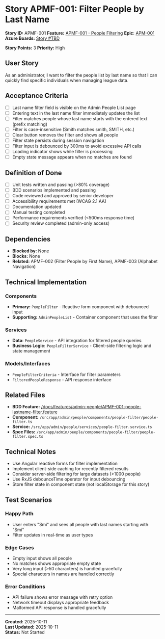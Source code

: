 # Story APMF-001: Filter People by Last Name

**Story ID:** APMF-001
**Feature:** [APMF-001 - People Filtering](../features/admin-people/APMF-001-people-filtering.md)
**Epic:** [APM-001](../epics/APM-001-admin-people-management.md)
**Azure Boards:** [Story #TBD](https://dev.azure.com/rsalit1516/Hoops/_workitems/edit/TBD)

**Story Points:** 3
**Priority:** High

## User Story
As an administrator, I want to filter the people list by last name so that I can quickly find specific individuals when managing league data.

## Acceptance Criteria
- [ ] Last name filter field is visible on the Admin People List page
- [ ] Entering text in the last name filter immediately updates the list
- [ ] Filter matches people whose last name starts with the entered text (prefix matching)
- [ ] Filter is case-insensitive (Smith matches smith, SMITH, etc.)
- [ ] Clear button removes the filter and shows all people
- [ ] Filter state persists during session navigation
- [ ] Filter input is debounced by 300ms to avoid excessive API calls
- [ ] Loading indicator shows while filter is processing
- [ ] Empty state message appears when no matches are found

## Definition of Done
- [ ] Unit tests written and passing (>80% coverage)
- [ ] BDD scenarios implemented and passing
- [ ] Code reviewed and approved by senior developer
- [ ] Accessibility requirements met (WCAG 2.1 AA)
- [ ] Documentation updated
- [ ] Manual testing completed
- [ ] Performance requirements verified (<500ms response time)
- [ ] Security review completed (admin-only access)

## Dependencies
- **Blocked by:** None
- **Blocks:** None
- **Related:** APMF-002 (Filter People by First Name), APMF-003 (Alphabet Navigation)

## Technical Implementation
### Components
- **Primary:** `PeopleFilter` - Reactive form component with debounced input
- **Supporting:** `AdminPeopleList` - Container component that uses the filter

### Services
- **Data:** `PeopleService` - API integration for filtered people queries
- **Business Logic:** `PeopleFilterService` - Client-side filtering logic and state management

### Models/Interfaces
- `PeopleFilterCriteria` - Interface for filter parameters
- `FilteredPeopleResponse` - API response interface

## Related Files
- **BDD Feature:** [/docs/features/admin-people/APMF-001-people-lastname-filter.feature](../features/admin-people/APMF-001-people-lastname-filter.feature)
- **Component:** `/src/app/admin/people/components/people-filter/people-filter.ts`
- **Service:** `/src/app/admin/people/services/people-filter.service.ts`
- **Spec Files:** `/src/app/admin/people/components/people-filter/people-filter.spec.ts`

## Technical Notes
- Use Angular reactive forms for filter implementation
- Implement client-side caching for recently filtered results
- Consider server-side filtering for large datasets (>1000 people)
- Use RxJS debounceTime operator for input debouncing
- Store filter state in component state (not localStorage for this story)

## Test Scenarios
### Happy Path
- User enters "Smi" and sees all people with last names starting with "Smi"
- Filter updates in real-time as user types

### Edge Cases
- Empty input shows all people
- No matches shows appropriate empty state
- Very long input (>50 characters) is handled gracefully
- Special characters in names are handled correctly

### Error Conditions
- API failure shows error message with retry option
- Network timeout displays appropriate feedback
- Malformed API response is handled gracefully

---
**Created:** 2025-10-11  
**Last Updated:** 2025-10-11  
**Status:** Not Started